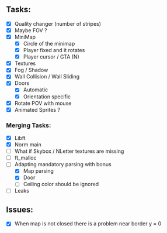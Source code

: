 ## Tasks:

- [x] Quality changer (number of stripes) 
- [x] Maybe FOV ?
- [x] MiniMap
	- [x] Circle of the minimap
	- [x] Player fixed and it rotates
	- [x] Player cursor / GTA (N)
- [x] Textures
- [x] Fog / Shadow
- [x] Wall Collision / Wall Sliding
- [x] Doors
	- [x] Automatic
	- [x] Orientation specific
- [x] Rotate POV with mouse
- [x] Animated Sprites ?
### Merging Tasks:
- [x] Libft
- [x] Norm main
- [ ] What if Skybox / NLetter textures are missing
- [ ] ft_malloc
- [ ] Adapting mandatory parsing with bonus
	- [x] Map parsing
    - [x] Door
    - [ ] Ceiling color should be ignored
- [ ] Leaks
## Issues:

- [x] When map is not closed there is a problem near border y = 0
